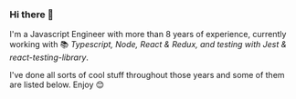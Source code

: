 ### Hi there 👋

I'm a Javascript Engineer with more than 8 years of experience, currently working with 📚 *Typescript, Node, React & Redux, and testing with Jest & react-testing-library*.

I've done all sorts of cool stuff throughout those years and some of them are listed below. Enjoy 😊
